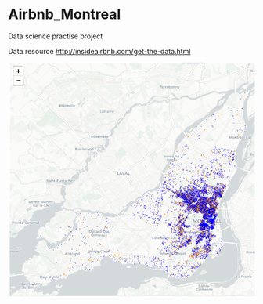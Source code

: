 # Airbnb_Montreal
Data science practise  project 

Data resource
http://insideairbnb.com/get-the-data.html


![alt text](https://github.com/RyanXJu/Airbnb_Montreal/blob/master/Visualization/airbnb_montreal_map.PNG)
